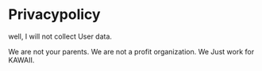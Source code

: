 # Privacypolicy

well, I will not collect User data.

We are not your parents.
We are not a profit organization.
We Just work for KAWAII.
